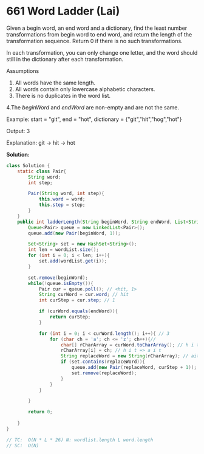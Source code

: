 # 661 Word Ladder (Lai)

Given a begin word, an end word and a dictionary, find the least number transformations from begin word to end word, and return the length of the transformation sequence. Return 0 if there is no such transformations.

In each transformation, you can only change one letter, and the word should still in the dictionary after each transformation. 

Assumptions

1. All words have the same length.
2. All words contain only lowercase alphabetic characters.
3. There is no duplicates in the word list.

4.The *beginWord* and *endWord* are non-empty and are not the same.

Example: start = "git", end = "hot", dictionary = {"git","hit","hog","hot"}

Output: 3

Explanation: git -> hit -> hot



**Solution:**

```java
class Solution {
    static class Pair{
        String word;
        int step;

        Pair(String word, int step){
            this.word = word;
            this.step = step;
        }
    }
    public int ladderLength(String beginWord, String endWord, List<String> wordList) {
        Queue<Pair> queue = new LinkedList<Pair>();
        queue.add(new Pair(beginWord, 1));

        Set<String> set = new HashSet<String>();
        int len = wordList.size();
        for (int i = 0; i < len; i++){
            set.add(wordList.get(i));
        }

        set.remove(beginWord);
        while(!queue.isEmpty()){
            Pair cur = queue.poll(); // <hit, 1>
            String curWord = cur.word; // hit
            int curStep = cur.step; // 1

            if (curWord.equals(endWord)){
                return curStep;
            }

            for (int i = 0; i < curWord.length(); i++){ // 3
                for (char ch = 'a'; ch <= 'z'; ch++){// 
                    char[] rCharArray = curWord.toCharArray(); // h i t
                    rCharArray[i] = ch; // h i t => a i t
                    String replaceWord = new String(rCharArray); // ait
                    if (set.contains(replaceWord)){ 
                        queue.add(new Pair(replaceWord, curStep + 1));
                        set.remove(replaceWord);
                    }
                }
            }

        }

        return 0;
        
    }
}

// TC:  O(N * L * 26) N: wordlist.length L word.length 
// SC:  O(N)
```

